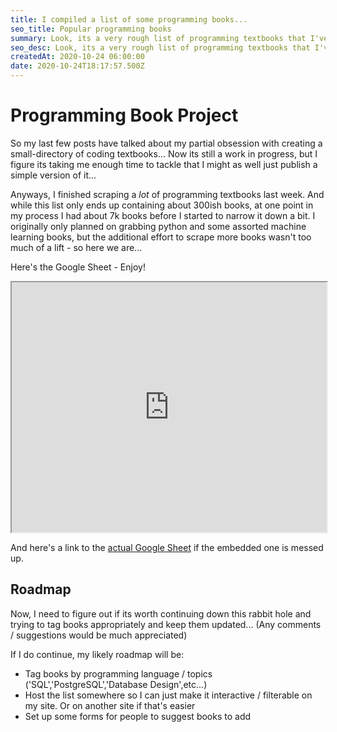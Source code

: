 ```yaml
---
title: I compiled a list of some programming books...
seo_title: Popular programming books
summary: Look, its a very rough list of programming textbooks that I've compiled from Goodreads. I'd like to start tagging a few of these to the relevant languages, etc... But for now, this is it...
seo_desc: Look, its a very rough list of programming textbooks that I've compiled from Goodreads. I'd like to start tagging a few of these to the relevant languages, etc... But for now, this is it...
createdAt: 2020-10-24 06:00:00
date: 2020-10-24T18:17:57.500Z
---
```


# Programming Book Project

So my last few posts have talked about my partial obsession with creating a small-directory of coding textbooks... Now its still a work in progress, but I figure its taking me enough time to tackle that I might as well just publish a simple version of it...

Anyways, I finished scraping a *lot* of programming textbooks last week. And while this list only ends up containing about 300ish books, at one point in my process I had about 7k books before I started to narrow it down a bit. I originally only planned on grabbing python and some assorted machine learning books, but the additional effort to scrape more books wasn't too much of a lift - so here we are...

Here's the Google Sheet - Enjoy!

<iframe style="width: 100%; height: 400px" src="https://docs.google.com/spreadsheets/d/e/2PACX-1vQ1DrFbQEB4t9v-7McGN8pAiFuod-R7hlZGuxzsQ9u9Og8dsXiby3NUja852x3vJ0zNIBVYq4Kfb0P8/pubhtml?gid=0&amp;single=true&amp;widget=true&amp;headers=false"></iframe>

And here's a link to the <a target="_blank" href="https://docs.google.com/spreadsheets/d/1S-jr_RdbvIB1hmltvpqiL1KEr632Dyn4xVzXlh7bgSc/edit?usp=sharing">actual Google Sheet</a> if the embedded one is messed up. 

## Roadmap

Now, I need to figure out if its worth continuing down this rabbit hole and trying to tag books appropriately and keep them updated... (Any comments / suggestions would be much appreciated)

If I do continue, my likely roadmap will be:

- Tag books by programming language / topics ('SQL','PostgreSQL','Database Design',etc...)
- Host the list somewhere so I can just make it interactive / filterable on my site. Or on another site if that's easier
- Set up some forms for people to suggest books to add


